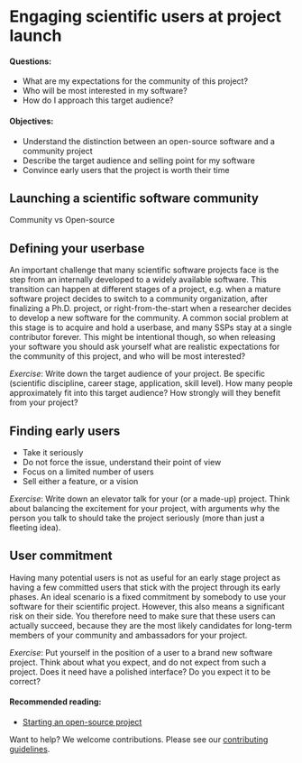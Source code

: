 # Engaging scientific users at project launch

#### Questions:
- What are my expectations for the community of this project?
- Who will be most interested in my software?
- How do I approach this target audience?

#### Objectives:
- Understand the distinction between an open-source software and a community project
- Describe the target audience and selling point for my software
- Convince early users that the project is worth their time

## Launching a scientific software community

Community vs Open-source

## Defining your userbase

An important challenge that many scientific software projects face is the step
from an internally developed to a widely available software. This transition
can happen at different stages of a project, e.g. when a mature software
project decides to switch to a community organization, after finalizing a Ph.D.
project, or right-from-the-start when a researcher decides to develop a new
software for the community. A common social problem at this stage is to acquire
and hold a userbase, and many SSPs stay at a single contributor forever. This
might be intentional though, so when releasing your software you should ask
yourself what are realistic expectations for the community of this project, and
who will be most interested?

*Exercise*: 
Write down the target audience of your project. Be specific (scientific discipline, career stage, application, skill level). How many people approximately fit into this target audience? How strongly will they benefit from your project?

## Finding early users

- Take it seriously
- Do not force the issue, understand their point of view
- Focus on a limited number of users
- Sell either a feature, or a vision

*Exercise*:
Write down an elevator talk for your (or a made-up) project. Think about balancing the excitement for your project, with arguments why the person you talk to should take the project seriously (more than just a fleeting idea).

## User commitment

Having many potential users is not as useful for an early stage project as having a few committed users that stick with the project through its early phases. An ideal scenario is a fixed commitment by somebody to use your software for their scientific project. However, this also means a significant risk on their side. You therefore need to make sure that these users can actually succeed, because they are the most likely candidates for long-term members of your community and ambassadors for your project.

*Exercise*:
Put yourself in the position of a user to a brand new software project. Think about what you expect, and do not expect from such a project. Does it need have a polished interface? Do you expect it to be correct?

#### Recommended reading: 
- [Starting an open-source project](https://opensource.guide/starting-a-project/)


Want to help? We welcome contributions. Please see our [contributing guidelines](https://github.com/gassmoeller/BSSC/blob/master/CONTRIBUTING.md#contributing-to-bssc).

